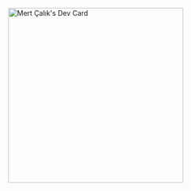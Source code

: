 <a href="https://app.daily.dev/mertcallik"><img src="https://api.daily.dev/devcards/v2/no9cO2AnEoEAPImac9lKP.png?type=default&r=rlf" width="356" alt="Mert Çalık's Dev Card"/></a>

